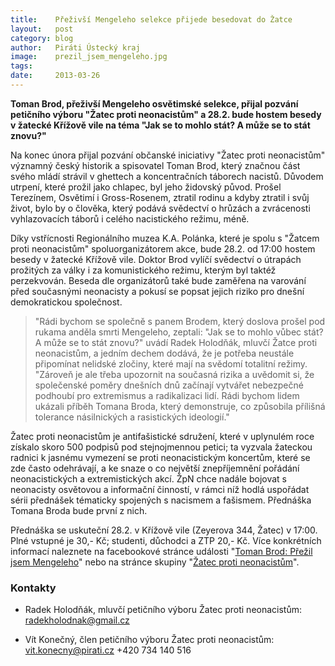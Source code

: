 ```yaml
---
title:	  Přeživší Mengeleho selekce přijede besedovat do Žatce
layout:	  post
category: blog
author:	  Piráti Ústecký kraj
image:	  prezil_jsem_mengeleho.jpg
tags:
date:	  2013-03-26
---
```

            
**Toman Brod, přeživší Mengeleho osvětimské selekce, přijal pozvání petičního výboru "Žatec proti neonacistům" a 28.2. bude hostem besedy v žatecké Křížově vile na téma "Jak se to mohlo stát? A může se to stát znovu?"**



Na konec února přijal pozvání občanské iniciativy "Žatec proti neonacistům" významný český historik a spisovatel Toman Brod, který značnou část svého mládí strávil v ghettech a koncentračních táborech nacistů. Důvodem utrpení, které prožil jako chlapec, byl jeho židovský původ. Prošel Terezínem, Osvětimí i Gross-Rosenem, ztratil rodinu a kdyby ztratil i svůj život, bylo by o člověka, který podává svědectví o hrůzách a zvrácenosti vyhlazovacích táborů i celého nacistického režimu, méně.

Díky vstřícnosti Regionálního muzea K.A. Polánka, které je spolu s "Žatcem proti neonacistům" spoluorganizátorem akce, bude 28.2. od 17:00 hostem besedy v žatecké Křížově vile. Doktor Brod vylíčí svědectví o útrapách prožitých za války i za komunistického režimu, kterým byl taktéž perzekvován. Beseda dle organizátorů také bude zaměřena na varování před současnými neonacisty a pokusí se popsat jejich riziko pro dnešní demokratickou společnost.

>"Rádi bychom se společně s panem Brodem, který doslova prošel pod rukama anděla smrti Mengeleho, zeptali: "Jak se to mohlo vůbec stát? A může se to stát znovu?" uvádí Radek Holodňák, mluvčí Žatce proti neonacistům, a jedním dechem dodává, že je potřeba neustále připomínat nelidské zločiny, které mají na svědomí totalitní režimy. "Zároveň je ale třeba upozornit na současná rizika a uvědomit si, že společenské poměry dnešních dnů začínají vytvářet nebezpečné podhoubí pro extremismus a radikalizaci lidí. Rádi bychom lidem ukázali příběh Tomana Broda, který demonstruje, co způsobila přílišná tolerance násilnických a rasistických ideologií." 

Žatec proti neonacistům je antifašistické sdružení, které v uplynulém roce získalo skoro 500 podpisů pod stejnojmennou petici; ta vyzvala žateckou radnici k jasnému vymezení se proti neonacistickým koncertům, které se zde často odehrávají, a ke snaze o co největší znepříjemnění pořádání neonacistických a extremistických akcí. ŽpN chce nadále bojovat s neonacisty osvětovou a informační činností, v rámci níž hodlá uspořádat sérii přednášek tématicky spojených s nacismem a fašismem. Přednáška Tomana Broda bude první z nich.

Přednáška se uskuteční 28.2. v Křížově vile (Zeyerova 344, Žatec) v 17:00. Plné vstupné je 30,- Kč; studenti, důchodci a ZTP 20,- Kč.
Více konkrétních informací naleznete na facebookové stránce události "[Toman Brod: Přežil jsem Mengeleho](https///www.facebook.com/events/405716149517254/?ref=22)" nebo na stránce skupiny "[Žatec proti neonacistům](https///www.facebook.com/groups/372960539452087/?fref=ts)".

### Kontakty

*  Radek Holodňák, mluvčí petičního výboru Žatec proti neonacistům: radekholodnak@gmail.cz

*  Vít Konečný, člen petičního výboru Žatec proti neonacistům: vit.konecny@pirati.cz +420 734 140 516
